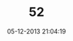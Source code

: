 ---
layout: post
title:  "52"
date: 05-12-2013 21:04:19
categories: jekyll update
language: 'ru'
image: 052.png
---